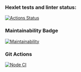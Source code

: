 ### Hexlet tests and linter status:
[![Actions Status](https://github.com/abarmenkov/frontend-project-lvl1/workflows/hexlet-check/badge.svg)](https://github.com/abarmenkov/frontend-project-lvl1/actions)

### Maintainability Badge
[![Maintainability](https://api.codeclimate.com/v1/badges/a99a88d28ad37a79dbf6/maintainability)](https://codeclimate.com/github/abarmenkov/frontend-project-lvl1/maintainability)

### Git Actions
[![Node CI](https://github.com/hexlet-boilerplates/nodejs-package/workflows/Node%20CI/badge.svg)](https://github.com/abarmenkov/frontend-project-lvl1/actions)